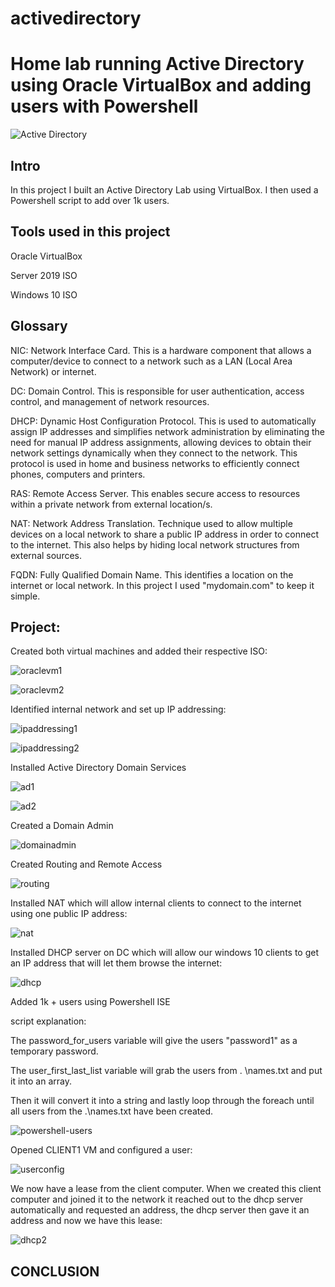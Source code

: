 # activedirectory
# Home lab running Active Directory using Oracle VirtualBox and adding users with Powershell
![Active Directory ](https://github.com/mar7inb/activedirectory/assets/90795866/c1d0121c-d9ea-4072-8ad4-81fa4ab68058)

## Intro

In this project I built an Active Directory Lab using VirtualBox. I then used a Powershell script to add over 1k users. 

## Tools used in this project

Oracle VirtualBox

Server 2019 ISO

Windows 10 ISO 

## Glossary

NIC: Network Interface Card. This is a hardware component that allows a computer/device to connect to a network such as a LAN (Local Area Network) or internet. 

DC: Domain Control. This is responsible for user authentication, access control, and management of network resources. 

DHCP: Dynamic Host Configuration Protocol. This is used to automatically assign IP addresses and simplifies network administration by eliminating the need for manual IP address assignments, allowing devices to obtain their network settings dynamically when they connect to the network. This protocol is used in home and business networks to efficiently connect phones, computers and printers. 

RAS: Remote Access Server. This enables secure access to resources within a private network from external location/s.

NAT: Network Address Translation. Technique used to allow multiple devices on a local network to share a public IP address in order to connect to the internet. This also helps by hiding local network structures from external sources. 

FQDN: Fully Qualified Domain Name. This identifies a location on the internet or local network. In this project I used "mydomain.com" to keep it simple.

## Project: 


Created both virtual machines and added their respective ISO:


![oraclevm1](https://github.com/mar7inb/activedirectory/assets/90795866/511e7259-6498-44e5-a745-b0e7714aeaf8)


![oraclevm2](https://github.com/mar7inb/activedirectory/assets/90795866/8e4b3967-4094-4df7-a9b1-6a67700ce485)


Identified internal network and set up IP addressing:

![ipaddressing1](https://github.com/mar7inb/activedirectory/assets/90795866/286a2883-c7bc-4ecb-9165-8377b25c170b)


![ipaddressing2](https://github.com/mar7inb/activedirectory/assets/90795866/6eeb2af9-5841-4443-9c22-da95d4dcb9ab)


Installed Active Directory Domain Services

![ad1](https://github.com/mar7inb/activedirectory/assets/90795866/648c4bfc-a091-4bbb-8750-9b22ddc2b0f2)


![ad2](https://github.com/mar7inb/activedirectory/assets/90795866/84bc6c17-cea8-4be6-8fca-c1928318f8e7)


Created a Domain Admin


![domainadmin](https://github.com/mar7inb/activedirectory/assets/90795866/3554cb0a-d14d-4cb5-b076-99a872aa1236)


Created Routing and Remote Access


![routing](https://github.com/mar7inb/activedirectory/assets/90795866/f6e93365-9109-4117-91e5-38ac3b5c9a21)


Installed NAT which will allow internal clients to connect to the internet using one public IP address:


![nat](https://github.com/mar7inb/activedirectory/assets/90795866/91051481-bb65-4954-b006-b9c7b7668ce0)


Installed DHCP server on DC which will allow our windows 10 clients to get an IP address that will let them browse the internet:


![dhcp](https://github.com/mar7inb/activedirectory/assets/90795866/1df08a99-f1be-4a4b-989e-fbc3071a3982)


Added 1k + users using Powershell ISE 


script explanation:


The password_for_users variable will give the users "password1" as a temporary password. 


The user_first_last_list variable will grab the users from . \names.txt and put it into an array. 


Then it will convert it into a string and lastly loop through the foreach until all users from the .\names.txt have been created. 


![powershell-users](https://github.com/mar7inb/activedirectory/assets/90795866/3f4607a1-4ef1-4886-93fb-372a11239ad4)



Opened CLIENT1 VM and configured a user: 


![userconfig](https://github.com/mar7inb/activedirectory/assets/90795866/fb7c841d-330e-444e-b943-ad3c477565b7)


We now have a lease from the client computer. When we created this client computer and joined it to the network it reached out to the dhcp server automatically and requested an address, the dhcp server then gave it an address and now we have this lease:


![dhcp2](https://github.com/mar7inb/activedirectory/assets/90795866/15e6f8e2-c3c9-41c6-906c-fa16fda38bbe)


## CONCLUSION






































